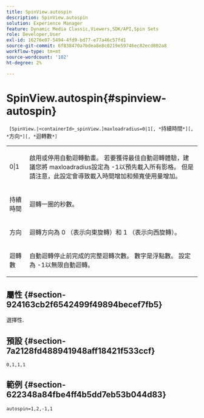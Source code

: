 ```yaml
---
title: SpinView.autospin
description: SpinView.autospin
solution: Experience Manager
feature: Dynamic Media Classic,Viewers,SDK/API,Spin Sets
role: Developer,User
exl-id: 16276e07-5494-4fd9-bd77-e77a46c57fd1
source-git-commit: 6f838470a7bdea8e8c0219e59746ec82ecd802a8
workflow-type: tm+mt
source-wordcount: '102'
ht-degree: 2%

---
```


# SpinView.autospin{#spinview-autospin}

` [SpinView.|<containerId>_spinView.]maxloadradius=0|1[, *`持續時間`*][, *`方向`*][, *`迴轉數`*]`

<table id="table_49FFD1BC53B846F09A6D214BC8C5C3FE"> 
 <tbody> 
  <tr> 
   <td colname="col1"> <p> <span class="codeph"> 0|1</span> </p> </td> 
   <td colname="col2"> <p> 啟用或停用自動迴轉動畫。 若要獲得最佳自動迴轉體驗，建議您將<span class="codeph"> maxloadradius</span>設定為<span class="codeph"> -1</span>以預先載入所有影格。 但是請注意，此設定會導致載入時間增加和頻寬使用量增加。 </p> </td> 
  </tr> 
  <tr> 
   <td colname="col1"> <p><span class="codeph"><span class="varname">持續時間</span></span> </p> </td> 
   <td colname="col2"> <p> 迴轉一圈的秒數。 </p> </td> 
  </tr> 
  <tr> 
   <td colname="col1"> <p> <span class="codeph"><span class="varname">方向</span></span> </p> </td> 
   <td colname="col2"> <p> 迴轉方向為<span class="codeph"> 0</span> （表示向東旋轉）和<span class="codeph"> 1</span> （表示向西旋轉）。 </p> </td> 
  </tr> 
  <tr> 
   <td colname="col1"> <p> <span class="codeph"><span class="varname">迴轉數</span></span> </p> </td> 
   <td colname="col2"> <p> 自動迴轉停止前完成的完整迴轉次數。 數字是浮點數。 設定為<span class="codeph"> -1</span>以無限自動迴轉。 </p> </td> 
  </tr> 
 </tbody> 
</table>

## 屬性 {#section-924163cb2f6542499f49894becef7fb5}

選擇性.

## 預設 {#section-7a2128fd488941948aff18421f533ccf}

`0,1,1,1`

## 範例 {#section-622348a84fbe4ff4b5dd7eb53b044d83}

`autospin=1,2,-1,1`
